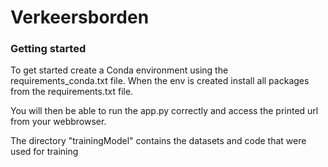 # Verkeersborden

### Getting started
To get started create a Conda environment using the requirements_conda.txt file. When the env is created install all packages from the requirements.txt file. 

You will then be able to run the app.py correctly and access the printed url from your webbrowser.


The directory "trainingModel" contains the datasets and code that were used for training

